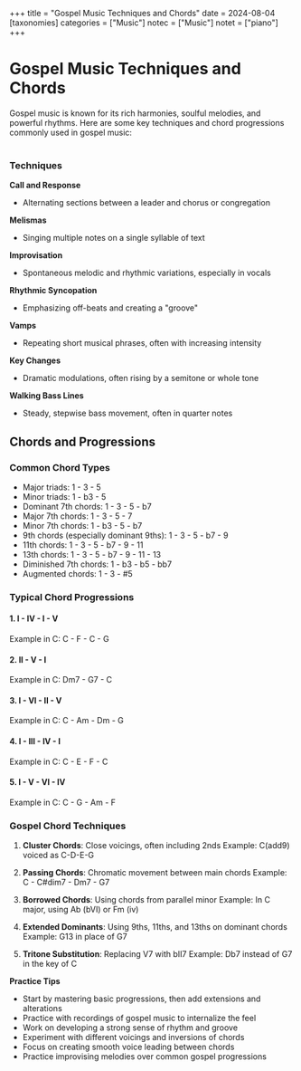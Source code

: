 +++
title = "Gospel Music Techniques and Chords"
date = 2024-08-04
[taxonomies]
categories = ["Music"]
notec = ["Music"]
notet = ["piano"]
+++

# Gospel Music Techniques and Chords

Gospel music is known for its rich harmonies, soulful melodies, and powerful rhythms. Here are some key techniques and chord progressions commonly used in gospel music:
<br>
<br>
### Techniques

**Call and Response**
   - Alternating sections between a leader and chorus or congregation

**Melismas** 
  - Singing multiple notes on a single syllable of text

**Improvisation**
  - Spontaneous melodic and rhythmic variations, especially in vocals

**Rhythmic Syncopation**
  - Emphasizing off-beats and creating a "groove"

**Vamps**
  - Repeating short musical phrases, often with increasing intensity

**Key Changes**
  - Dramatic modulations, often rising by a semitone or whole tone

**Walking Bass Lines**
  - Steady, stepwise bass movement, often in quarter notes

## Chords and Progressions

### Common Chord Types
- Major triads: 1 - 3 - 5
- Minor triads: 1 - b3 - 5
- Dominant 7th chords: 1 - 3 - 5 - b7
- Major 7th chords: 1 - 3 - 5 - 7
- Minor 7th chords: 1 - b3 - 5 - b7
- 9th chords (especially dominant 9ths): 1 - 3 - 5 - b7 - 9
- 11th chords: 1 - 3 - 5 - b7 - 9 - 11
- 13th chords: 1 - 3 - 5 - b7 - 9 - 11 - 13
- Diminished 7th chords: 1 - b3 - b5 - bb7
- Augmented chords: 1 - 3 - #5
  

### Typical Chord Progressions

#### 1. I - IV - I - V
Example in C: C - F - C - G

#### 2. II - V - I
Example in C: Dm7 - G7 - C

#### 3. I - VI - II - V
Example in C: C - Am - Dm - G

#### 4. I - III - IV - I
Example in C: C - E - F - C

#### 5. I - V - VI - IV
Example in C: C - G - Am - F

### Gospel Chord Techniques

1. **Cluster Chords**: Close voicings, often including 2nds
   Example: C(add9) voiced as C-D-E-G

2. **Passing Chords**: Chromatic movement between main chords
   Example: C - C#dim7 - Dm7 - G7

3. **Borrowed Chords**: Using chords from parallel minor
   Example: In C major, using Ab (bVI) or Fm (iv)

4. **Extended Dominants**: Using 9ths, 11ths, and 13ths on dominant chords
   Example: G13 in place of G7

5. **Tritone Substitution**: Replacing V7 with bII7
   Example: Db7 instead of G7 in the key of C

**Practice Tips**
- Start by mastering basic progressions, then add extensions and alterations
- Practice with recordings of gospel music to internalize the feel
- Work on developing a strong sense of rhythm and groove
- Experiment with different voicings and inversions of chords
- Focus on creating smooth voice leading between chords
- Practice improvising melodies over common gospel progressions

